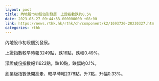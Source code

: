 ```yaml
---
layout: post
title: 內地股市初段個別發展　上證指數跌約0.5%
date: 2023-03-27 09:44:33.000000000 +08:00
link: https://news.rthk.hk/rthk/ch/component/k2/1693720-20230327.htm
categories: rthk
---
```


內地股市初段個別發展。

上證指數較早時報3249點，跌16點，跌幅0.49%。

深證成份指數報11623點，跌10點，跌幅約0.1%。

創業板指數低開高走，較早時報2378點，升7點，升幅0.33%。
